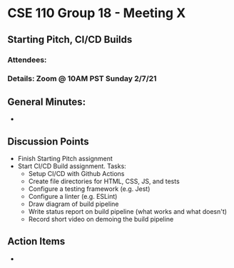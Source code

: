 # CSE 110 Group 18 - Meeting X

## Starting Pitch, CI/CD Builds
### Attendees: 
### Details: Zoom @ 10AM PST Sunday 2/7/21

## General Minutes:
* 

## Discussion Points
* Finish Starting Pitch assignment
* Start CI/CD Build assignment. Tasks:
  * Setup CI/CD with Github Actions
  * Create file directories for HTML, CSS, JS, and tests
  * Configure a testing framework (e.g. Jest)
  * Configure a linter (e.g. ESLint)
  * Draw diagram of build pipeline
  * Write status report on build pipeline (what works and what doesn't)
  * Record short video on demoing the build pipeline

## Action Items
* 
